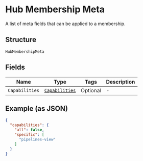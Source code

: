 
# Hub Membership Meta

A list of meta fields that can be applied to a membership.

## Structure

`HubMembershipMeta`

## Fields

| Name | Type | Tags | Description |
|  --- | --- | --- | --- |
| `Capabilities` | [`Capabilities`](../../doc/models/capabilities.md) | Optional | - |

## Example (as JSON)

```json
{
  "capabilities": {
    "all": false,
    "specific": [
      "pipelines-view"
    ]
  }
}
```

